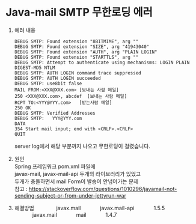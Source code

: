 # Java-mail SMTP 무한로딩 에러

1. 에러 내용   
   ```
   DEBUG SMTP: Found extension "8BITMIME", arg ""   
   DEBUG SMTP: Found extension "SIZE", arg "41943040"   
   DEBUG SMTP: Found extension "AUTH", arg "PLAIN LOGIN"   
   DEBUG SMTP: Found extension "STARTTLS", arg ""   
   DEBUG SMTP: Attempt to authenticate using mechanisms: LOGIN PLAIN DIGEST-MD5 NTLM   
   DEBUG SMTP: AUTH LOGIN command trace suppressed   
   DEBUG SMTP: AUTH LOGIN succeeded   
   DEBUG SMTP: use8bit false   
   MAIL FROM:<XXX@XXX.com> [보내는 사람 메일]   
   250 <XXX@XXX.com>, abcdef  [보내는 사람 메일]   
   RCPT TO:<YYY@YYY.com>   [받는사람 메일]   
   250 OK   
   DEBUG SMTP: Verified Addresses   
   DEBUG SMTP:   YYY@YYY.com   
   DATA   
   354 Start mail input; end with <CRLF>.<CRLF>   
   QUIT  
   ```   
   server log에서 해당 부분까지 나오고 무한로딩이 걸렸습니다. 

3. 원인   
   Spring 프레임워크 pom.xml 파일에   
   javax-mail, javax-mail-api 두개의 라이브러리가 있었고   
   두개가 충돌하면서 mail Form이 발송이 안넘어가는 문제   
   참고 : <https://stackoverflow.com/questions/1010296/javamail-not-sending-subject-or-from-under-jettyrun-war> 


4. 해결방법
    <dependency>
            <groupId>javax.mail</groupId>
            <artifactId>javax.mail-api</artifactId>
            <version>1.5.5</version>
        </dependency>
 
        <dependency>
            <groupId>javax.mail</groupId>
            <artifactId>mail</artifactId>
            <version>1.4.7</version>
        </dependency>
  
